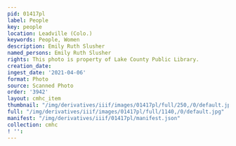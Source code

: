 ```yaml
---
pid: 01417pl
label: People
key: people
location: Leadville (Colo.)
keywords: People, Women
description: Emily Ruth Slusher
named_persons: Emily Ruth Slusher
rights: This photo is property of Lake County Public Library.
creation_date: 
ingest_date: '2021-04-06'
format: Photo
source: Scanned Photo
order: '3942'
layout: cmhc_item
thumbnail: "/img/derivatives/iiif/images/01417pl/full/250,/0/default.jpg"
full: "/img/derivatives/iiif/images/01417pl/full/1140,/0/default.jpg"
manifest: "/img/derivatives/iiif/01417pl/manifest.json"
collection: cmhc
! '': 
---
```

